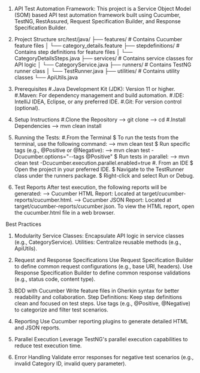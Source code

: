 1. API Test Automation Framework:
This project is a Service Object Model (SOM) based API test automation framework built using Cucumber, TestNG, RestAssured, Request Specification Builder, and Response Specification Builder.

2. Project Structure
src/test/java/
├── features/                  # Contains Cucumber feature files
│   └── category_details.feature
├── stepdefinitions/           # Contains step definitions for feature files
│   └── CategoryDetailsSteps.java
├── services/                  # Contains service classes for API logic
│   └── CategoryService.java
├── runners/                   # Contains TestNG runner class
│   └── TestRunner.java
├── utilities/                 # Contains utility classes
    └── ApiUtils.java

3. Prerequisites
   #.Java Development Kit (JDK): Version 11 or higher.
   #.Maven: For dependency management and build automation.
   #.IDE: IntelliJ IDEA, Eclipse, or any preferred IDE.
   #.Git: For version control (optional).

4. Setup Instructions
   #.Clone the Repository
     --> git clone <repository-url>
     --> cd <project-folder>
   #.Install Dependencies
     --> mvn clean install

5. Running the Tests:
   #.From the Terminal
     $ To run the tests from the terminal, use the following command:
       --> mvn clean test
     $ Run specific tags (e.g., @Positive or @Negative):
       --> mvn clean test -Dcucumber.options="--tags @Positive"
     $ Run tests in parallel:
       --> mvn clean test -Dcucumber.execution.parallel.enabled=true
  #. From an IDE
     $ Open the project in your preferred IDE.
     $ Navigate to the TestRunner class under the runners package.
     $ Right-click and select Run or Debug.

6. Test Reports
   After test execution, the following reports will be generated:
   --> Cucumber HTML Report: Located at target/cucumber-reports/cucumber.html.
   --> Cucumber JSON Report: Located at target/cucumber-reports/cucumber.json.
   To view the HTML report, open the cucumber.html file in a web browser.

Best Practices
1. Modularity
Service Classes: Encapsulate API logic in service classes (e.g., CategoryService).
Utilities: Centralize reusable methods (e.g., ApiUtils).

2. Request and Response Specifications
Use Request Specification Builder to define common request configurations (e.g., base URI, headers).
Use Response Specification Builder to define common response validations (e.g., status code, content type).

3. BDD with Cucumber
Write feature files in Gherkin syntax for better readability and collaboration.
Step Definitions: Keep step definitions clean and focused on test steps.
Use tags (e.g., @Positive, @Negative) to categorize and filter test scenarios.

4. Reporting
Use Cucumber reporting plugins to generate detailed HTML and JSON reports.

5. Parallel Execution
Leverage TestNG's parallel execution capabilities to reduce test execution time.

6. Error Handling
Validate error responses for negative test scenarios (e.g., invalid Category ID, invalid query parameter).
